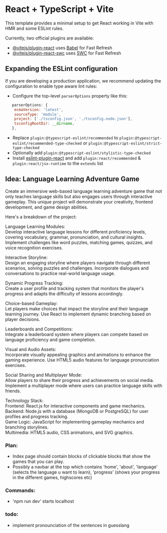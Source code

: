 # React + TypeScript + Vite

This template provides a minimal setup to get React working in Vite with HMR and some ESLint rules.

Currently, two official plugins are available:

- [@vitejs/plugin-react](https://github.com/vitejs/vite-plugin-react/blob/main/packages/plugin-react/README.md) uses [Babel](https://babeljs.io/) for Fast Refresh
- [@vitejs/plugin-react-swc](https://github.com/vitejs/vite-plugin-react-swc) uses [SWC](https://swc.rs/) for Fast Refresh

## Expanding the ESLint configuration

If you are developing a production application, we recommend updating the configuration to enable type aware lint rules:

- Configure the top-level `parserOptions` property like this:

```js
   parserOptions: {
    ecmaVersion: 'latest',
    sourceType: 'module',
    project: ['./tsconfig.json', './tsconfig.node.json'],
    tsconfigRootDir: __dirname,
   },
```

- Replace `plugin:@typescript-eslint/recommended` to `plugin:@typescript-eslint/recommended-type-checked` or `plugin:@typescript-eslint/strict-type-checked`
- Optionally add `plugin:@typescript-eslint/stylistic-type-checked`
- Install [eslint-plugin-react](https://github.com/jsx-eslint/eslint-plugin-react) and add `plugin:react/recommended` & `plugin:react/jsx-runtime` to the `extends` list

## Idea: Language Learning Adventure Game

Create an immersive web-based language learning adventure game that not only teaches language skills but also engages users through interactive gameplay. This unique project will demonstrate your creativity, frontend development, and game design abilities.

Here's a breakdown of the project: <br>

Language Learning Modules: <br>
Develop interactive language lessons for different proficiency levels, covering vocabulary, grammar, pronunciation, and cultural insights.
Implement challenges like word puzzles, matching games, quizzes, and voice recognition exercises.

Interactive Storyline: <br>
Design an engaging storyline where players navigate through different scenarios, solving puzzles and challenges.
Incorporate dialogues and conversations to practice real-world language usage.

Dynamic Progress Tracking: <br>
Create a user profile and tracking system that monitors the player's progress and adapts the difficulty of lessons accordingly.

Choice-based Gameplay: <br>
Let players make choices that impact the storyline and their language learning journey.
Use React to implement dynamic branching based on player decisions.

Leaderboards and Competitions: <br>
Integrate a leaderboard system where players can compete based on language proficiency and game completion.

Visual and Audio Assets: <br>
Incorporate visually appealing graphics and animations to enhance the gaming experience.
Use HTML5 audio features for language pronunciation exercises.

Social Sharing and Multiplayer Mode: <br>
Allow players to share their progress and achievements on social media. Implement a multiplayer mode where users can practice language skills with friends.

Technology Stack: <br>
Frontend: React.js for interactive components and game mechanics. <br>
Backend: Node.js with a database (MongoDB or PostgreSQL) for user profiles and progress tracking. <br>
Game Logic: JavaScript for implementing gameplay mechanics and branching storylines. <br>
Multimedia: HTML5 audio, CSS animations, and SVG graphics.

### Plan:

- Index page should contain blocks of clickable blocks that show the games that you can play.
- Possibly a navbar at the top which contains 'home', 'about', 'language' (selects the language u want to learn), 'progress' (shows your progress in the different games, highscores etc)

### Commands:

- 'npm run dev' starts localhost

### todo:

- implement pronounciation of the sentences in guesslang
